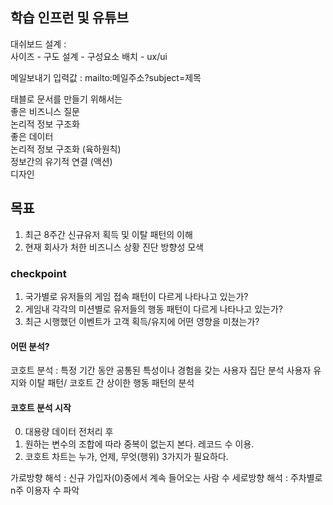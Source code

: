 학습
인프런 및 유튜브<br/>
----

대쉬보드 설계 :<br/>
 사이즈 - 구도 설계 - 구성요소 배치 - ux/ui
<br/>
 

메일보내기 입력값 : mailto:메일주소?subject=제목 <br/>


태블로 문서를 만들기 위해서는<br/>
좋은 비즈니스 질문<br/>
논리적 정보 구조화<br/>
좋은 데이터<br/>
논리적 정보 구조화 (육하원칙)<br/>
정보간의 유기적 연결 (액션)<br/>
디자인<br/>



## 목표
1. 최근 8주간 신규유저 획득 및 이탈 패턴의 이해
2. 현재 회사가 처한 비즈니스 상황 진단 방향성 모색


### checkpoint
1. 국가별로 유저들의 게임 접속 패턴이 다르게 나타나고 있는가?
2. 게임내 각각의 미션별로 유저들의 행동 패턴이 다르게 나타나고 있는가?
3. 최근 시행했던 이벤트가 고객 획득/유지에 어떤 영향을 미쳤는가?


#### 어떤 분석?
코호트 분석
: 특정 기간 동안 공통된 특성이나 경험을 갖는 사용자 집단 분석
사용자 유지와 이탈 패턴/ 코호트 간 상이한 행동 패턴의 분석


#### 코호트 분석 시작
0. 대용량 데이터 전처리 후
1. 원하는 변수의 조합에 따라 중복이 없는지 본다. 레코드 수 이용.
2. 코호트 차트는 누가, 언제, 무엇(행위) 3가지가 필요하다.


가로방향 해석 : 신규 가입자(0)중에서 계속 들어오는 사람 수
세로방향 해석 : 주차별로 n주 이용자 수 파악
